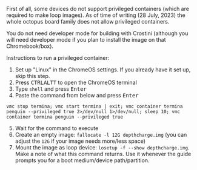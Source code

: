 First of all, some devices do not support privileged containers (which are required to make loop images). As of time of writing (28 July, 2023) the whole octopus board family does not allow privileged containers.

You do not need developer mode for building with Crostini (although you will need developer mode if you plan to install the image on that Chromebook/box).

Instructions to run a privileged container:
1. Set up "Linux" in the ChromeOS settings. If you already have it set up, skip this step.
2. Press <kbd>CTRL</kbd><kbd>ALT</kbd><kbd>T</kbd> to open the ChromeOS terminal
3. Type ``shell`` and press <kbd>Enter</kbd>
4. Paste the command from below and press <kbd>Enter</kbd>

```
vmc stop termina; vmc start termina | exit; vmc container termina penguin --privileged true 2>/dev/null 1>/dev/null; sleep 10; vmc container termina penguin --privileged true
```
5. Wait for the command to execute
6. Create an empty image: `fallocate -l 12G depthcharge.img` (you can adjust the `12G` if your image needs more/less space)
7. Mount the image as loop device: `losetup -f --show depthcharge.img`. Make a note of what this command returns. Use it whenever the guide prompts you for a boot medium/device path/partition.